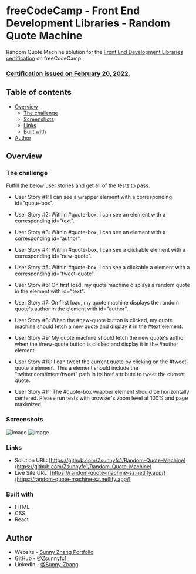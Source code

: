 # freeCodeCamp - Front End Development Libraries - Random Quote Machine

Random Quote Machine solution for the [Front End Development Libraries certification](https://www.freecodecamp.org/learn/front-end-development-libraries/) on freeCodeCamp.

### [Certification issued on February 20, 2022.](https://www.freecodecamp.org/certification/zsunnyfc1/front-end-development-libraries) 

## Table of contents

- [Overview](#overview)
  - [The challenge](#the-challenge)
  - [Screenshots](#screenshots)
  - [Links](#links)
  - [Built with](#built-with)
- [Author](#author)

## Overview

### The challenge

Fulfill the below user stories and get all of the tests to pass.
- User Story #1: I can see a wrapper element with a corresponding id="quote-box".

- User Story #2: Within #quote-box, I can see an element with a corresponding id="text".

- User Story #3: Within #quote-box, I can see an element with a corresponding id="author".

- User Story #4: Within #quote-box, I can see a clickable element with a corresponding id="new-quote".

- User Story #5: Within #quote-box, I can see a clickable a element with a corresponding id="tweet-quote".

- User Story #6: On first load, my quote machine displays a random quote in the element with id="text".

- User Story #7: On first load, my quote machine displays the random quote's author in the element with id="author".

- User Story #8: When the #new-quote button is clicked, my quote machine should fetch a new quote and display it in the #text element.

- User Story #9: My quote machine should fetch the new quote's author when the #new-quote button is clicked and display it in the #author element.

- User Story #10: I can tweet the current quote by clicking on the #tweet-quote a element. This a element should include the "twitter.com/intent/tweet" path in its href attribute to tweet the current quote.

- User Story #11: The #quote-box wrapper element should be horizontally centered. Please run tests with browser's zoom level at 100% and page maximized.

### Screenshots
![image](https://user-images.githubusercontent.com/79604811/158430216-9f77dba8-58f6-4aaf-a85e-bffa14ec54d1.png)
![image](https://user-images.githubusercontent.com/79604811/158430018-5326ca8e-4aca-4d4f-b0ee-1172b985aef2.png)


### Links

- Solution URL: [https://github.com/Zsunnyfc1/Random-Quote-Machine](https://github.com/Zsunnyfc1/Random-Quote-Machine)
- Live Site URL: [https://random-quote-machine-sz.netlify.app/](https://random-quote-machine-sz.netlify.app/)


### Built with
- HTML
- CSS
- React

## Author

- Website - [Sunny Zhang Portfolio](https://sunny-zhang-portfolio.netlify.app/)
- GitHub - [@Zsunnyfc1](https://github.com/Zsunnyfc1)
- LinkedIn - [@Sunny-Zhang](https://www.linkedin.com/in/sunny-zhang-3a773214b/)

